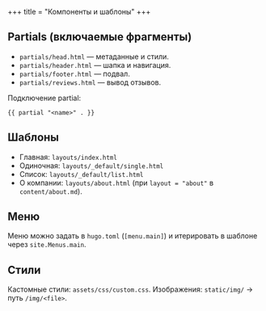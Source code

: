+++
title = "Компоненты и шаблоны"
+++

## Partials (включаемые фрагменты)
- `partials/head.html` — метаданные и стили.
- `partials/header.html` — шапка и навигация.
- `partials/footer.html` — подвал.
- `partials/reviews.html` — вывод отзывов.

Подключение partial:
```go-html-template
{{ partial "<name>" . }}
```

## Шаблоны
- Главная: `layouts/index.html`
- Одиночная: `layouts/_default/single.html`
- Список: `layouts/_default/list.html`
- О компании: `layouts/about.html` (при `layout = "about"` в `content/about.md`).

## Меню
Меню можно задать в `hugo.toml` (`[menu.main]`) и итерировать в шаблоне через `site.Menus.main`.

## Стили
Кастомные стили: `assets/css/custom.css`. Изображения: `static/img/` → путь `/img/<file>`.
